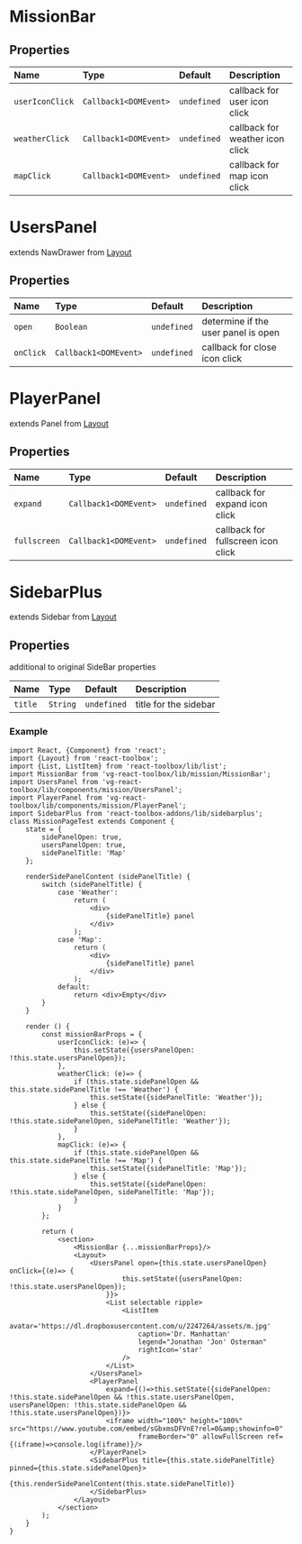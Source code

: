 # MissionBar

## Properties

| Name          | Type    | Default  | Description|
|:-----|:-----|:-----|:-----|
| `userIconClick` | `Callback1<DOMEvent>`  | `undefined`     | callback for user icon click|
| `weatherClick`     | `Callback1<DOMEvent>`    | `undefined`  | callback for weather icon click|
| `mapClick`      | `Callback1<DOMEvent>`    | `undefined`  | callback for map icon click|



# UsersPanel 

extends NawDrawer from [Layout](http://react-toolbox.com/#/components/layout)

## Properties

| Name          | Type    | Default  | Description|
|:-----|:-----|:-----|:-----|
| `open` | `Boolean`  | `undefined`     | determine if the user panel is open|
| `onClick`     | `Callback1<DOMEvent>`    | `undefined`  | callback for close icon click|

# PlayerPanel 

extends Panel from [Layout](http://react-toolbox.com/#/components/layout)

## Properties

| Name          | Type    | Default  | Description|
|:-----|:-----|:-----|:-----|
| `expand`     | `Callback1<DOMEvent>`    | `undefined`  | callback for expand icon click|
| `fullscreen`     | `Callback1<DOMEvent>`    | `undefined`  | callback for fullscreen icon click|

# SidebarPlus 

extends Sidebar from [Layout](http://react-toolbox.com/#/components/layout)

## Properties

additional to original SideBar properties 

| Name          | Type    | Default  | Description|
|:-----|:-----|:-----|:-----|
| `title`     | `String`    | `undefined`  | title for the sidebar |

### Example

```
import React, {Component} from 'react';
import {Layout} from 'react-toolbox';
import {List, ListItem} from 'react-toolbox/lib/list';
import MissionBar from 'vg-react-toolbox/lib/mission/MissionBar';
import UsersPanel from 'vg-react-toolbox/lib/components/mission/UsersPanel';
import PlayerPanel from 'vg-react-toolbox/lib/components/mission/PlayerPanel';
import SidebarPlus from 'react-toolbox-addons/lib/sidebarplus';
class MissionPageTest extends Component {
    state = {
        sidePanelOpen: true,
        usersPanelOpen: true,
        sidePanelTitle: 'Map'
    };

    renderSidePanelContent (sidePanelTitle) {
        switch (sidePanelTitle) {
            case 'Weather':
                return (
                    <div>
                        {sidePanelTitle} panel
                    </div>
                );
            case 'Map':
                return (
                    <div>
                        {sidePanelTitle} panel
                    </div>
                );
            default:
                return <div>Empty</div>
        }
    }

    render () {
        const missionBarProps = {
            userIconClick: (e)=> {
                this.setState({usersPanelOpen: !this.state.usersPanelOpen});
            },
            weatherClick: (e)=> {
                if (this.state.sidePanelOpen && this.state.sidePanelTitle !== 'Weather') {
                    this.setState({sidePanelTitle: 'Weather'});
                } else {
                    this.setState({sidePanelOpen: !this.state.sidePanelOpen, sidePanelTitle: 'Weather'});
                }
            },
            mapClick: (e)=> {
                if (this.state.sidePanelOpen && this.state.sidePanelTitle !== 'Map') {
                    this.setState({sidePanelTitle: 'Map'});
                } else {
                    this.setState({sidePanelOpen: !this.state.sidePanelOpen, sidePanelTitle: 'Map'});
                }
            }
        };

        return (
            <section>
                <MissionBar {...missionBarProps}/>
                <Layout>
                    <UsersPanel open={this.state.usersPanelOpen} onClick={(e)=> {
                            this.setState({usersPanelOpen: !this.state.usersPanelOpen});
                        }}>
                        <List selectable ripple>
                            <ListItem
                                avatar='https://dl.dropboxusercontent.com/u/2247264/assets/m.jpg'
                                caption='Dr. Manhattan'
                                legend="Jonathan 'Jon' Osterman"
                                rightIcon='star'
                            />
                        </List>
                    </UsersPanel>
                    <PlayerPanel
                        expand={()=>this.setState({sidePanelOpen: !this.state.sidePanelOpen && !this.state.usersPanelOpen, usersPanelOpen: !this.state.sidePanelOpen && !this.state.usersPanelOpen})}>
                        <iframe width="100%" height="100%" src="https://www.youtube.com/embed/sGbxmsDFVnE?rel=0&amp;showinfo=0"
                                frameBorder="0" allowFullScreen ref={(iframe)=>console.log(iframe)}/>
                    </PlayerPanel>
                    <SidebarPlus title={this.state.sidePanelTitle} pinned={this.state.sidePanelOpen}>
                        {this.renderSidePanelContent(this.state.sidePanelTitle)}
                    </SidebarPlus>
                </Layout>
            </section>
        );
    }
}
```

